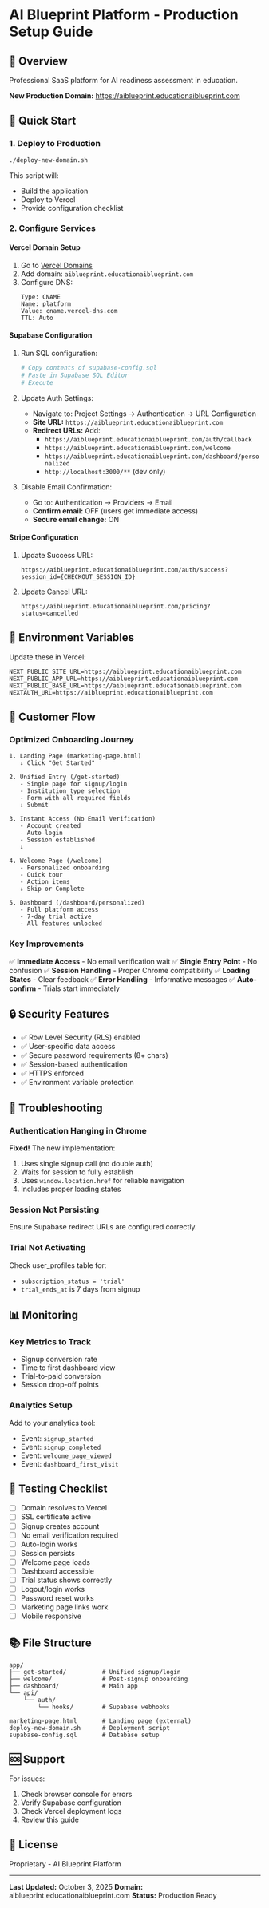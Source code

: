 # AI Blueprint Platform - Production Setup Guide

## 🎯 Overview

Professional SaaS platform for AI readiness assessment in education.

**New Production Domain:** https://aiblueprint.educationaiblueprint.com

## 🚀 Quick Start

### 1. Deploy to Production

```bash
./deploy-new-domain.sh
```

This script will:
- Build the application
- Deploy to Vercel
- Provide configuration checklist

### 2. Configure Services

#### Vercel Domain Setup
1. Go to [Vercel Domains](https://vercel.com/jeremys-projects-73929cad/ai-readiness-app/settings/domains)
2. Add domain: `aiblueprint.educationaiblueprint.com`
3. Configure DNS:
   ```
   Type: CNAME
   Name: platform
   Value: cname.vercel-dns.com
   TTL: Auto
   ```

#### Supabase Configuration
1. Run SQL configuration:
   ```bash
   # Copy contents of supabase-config.sql
   # Paste in Supabase SQL Editor
   # Execute
   ```

2. Update Auth Settings:
   - Navigate to: Project Settings → Authentication → URL Configuration
   - **Site URL:** `https://aiblueprint.educationaiblueprint.com`
   - **Redirect URLs:** Add:
     - `https://aiblueprint.educationaiblueprint.com/auth/callback`
     - `https://aiblueprint.educationaiblueprint.com/welcome`
     - `https://aiblueprint.educationaiblueprint.com/dashboard/personalized`
     - `http://localhost:3000/**` (dev only)

3. Disable Email Confirmation:
   - Go to: Authentication → Providers → Email
   - **Confirm email:** OFF (users get immediate access)
   - **Secure email change:** ON

#### Stripe Configuration
1. Update Success URL:
   ```
   https://aiblueprint.educationaiblueprint.com/auth/success?session_id={CHECKOUT_SESSION_ID}
   ```

2. Update Cancel URL:
   ```
   https://aiblueprint.educationaiblueprint.com/pricing?status=cancelled
   ```

## 🔧 Environment Variables

Update these in Vercel:

```env
NEXT_PUBLIC_SITE_URL=https://aiblueprint.educationaiblueprint.com
NEXT_PUBLIC_APP_URL=https://aiblueprint.educationaiblueprint.com
NEXT_PUBLIC_BASE_URL=https://aiblueprint.educationaiblueprint.com
NEXTAUTH_URL=https://aiblueprint.educationaiblueprint.com
```

## 📝 Customer Flow

### Optimized Onboarding Journey

```
1. Landing Page (marketing-page.html)
   ↓ Click "Get Started"
   
2. Unified Entry (/get-started)
   - Single page for signup/login
   - Institution type selection
   - Form with all required fields
   ↓ Submit
   
3. Instant Access (No Email Verification)
   - Account created
   - Auto-login
   - Session established
   ↓
   
4. Welcome Page (/welcome)
   - Personalized onboarding
   - Quick tour
   - Action items
   ↓ Skip or Complete
   
5. Dashboard (/dashboard/personalized)
   - Full platform access
   - 7-day trial active
   - All features unlocked
```

### Key Improvements

✅ **Immediate Access** - No email verification wait
✅ **Single Entry Point** - No confusion
✅ **Session Handling** - Proper Chrome compatibility
✅ **Loading States** - Clear feedback
✅ **Error Handling** - Informative messages
✅ **Auto-confirm** - Trials start immediately

## 🔒 Security Features

- ✅ Row Level Security (RLS) enabled
- ✅ User-specific data access
- ✅ Secure password requirements (8+ chars)
- ✅ Session-based authentication
- ✅ HTTPS enforced
- ✅ Environment variable protection

## 🐛 Troubleshooting

### Authentication Hanging in Chrome

**Fixed!** The new implementation:
1. Uses single signup call (no double auth)
2. Waits for session to fully establish
3. Uses `window.location.href` for reliable navigation
4. Includes proper loading states

### Session Not Persisting

Ensure Supabase redirect URLs are configured correctly.

### Trial Not Activating

Check user_profiles table for:
- `subscription_status = 'trial'`
- `trial_ends_at` is 7 days from signup

## 📊 Monitoring

### Key Metrics to Track
- Signup conversion rate
- Time to first dashboard view
- Trial-to-paid conversion
- Session drop-off points

### Analytics Setup
Add to your analytics tool:
- Event: `signup_started`
- Event: `signup_completed`
- Event: `welcome_page_viewed`
- Event: `dashboard_first_visit`

## 🧪 Testing Checklist

- [ ] Domain resolves to Vercel
- [ ] SSL certificate active
- [ ] Signup creates account
- [ ] No email verification required
- [ ] Auto-login works
- [ ] Session persists
- [ ] Welcome page loads
- [ ] Dashboard accessible
- [ ] Trial status shows correctly
- [ ] Logout/login works
- [ ] Password reset works
- [ ] Marketing page links work
- [ ] Mobile responsive

## 📚 File Structure

```
app/
├── get-started/          # Unified signup/login
├── welcome/              # Post-signup onboarding
├── dashboard/            # Main app
└── api/
    └── auth/
        └── hooks/        # Supabase webhooks

marketing-page.html       # Landing page (external)
deploy-new-domain.sh      # Deployment script
supabase-config.sql       # Database setup
```

## 🆘 Support

For issues:
1. Check browser console for errors
2. Verify Supabase configuration
3. Check Vercel deployment logs
4. Review this guide

## 📄 License

Proprietary - AI Blueprint Platform

---

**Last Updated:** October 3, 2025
**Domain:** aiblueprint.educationaiblueprint.com
**Status:** Production Ready